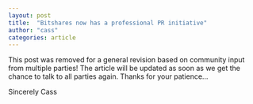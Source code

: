 ```yaml
---
layout: post
title:  "Bitshares now has a professional PR initiative"
author: "cass"
categories: article 
---
```


<div style="min-height:100%;height:100%;">
This post was removed for a general revision based on community input from multiple parties!
The article will be updated as soon as we get the chance to talk to all parties again.
Thanks for your patience…

Sincerely
Cass
</div>
